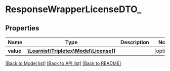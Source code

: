 # ResponseWrapperLicenseDTO_

## Properties
Name | Type | Description | Notes
------------ | ------------- | ------------- | -------------
**value** | [**\Learnist\Tripletex\Model\License[]**](License.md) |  | [optional] 

[[Back to Model list]](../../README.md#documentation-for-models) [[Back to API list]](../../README.md#documentation-for-api-endpoints) [[Back to README]](../../README.md)

